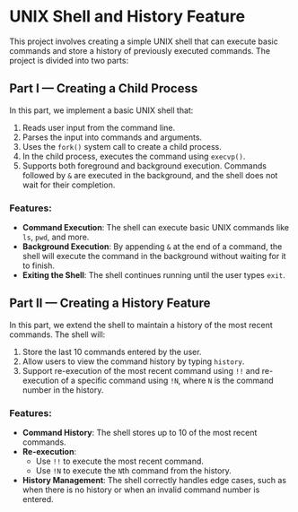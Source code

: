 # UNIX Shell and History Feature

This project involves creating a simple UNIX shell that can execute basic commands and store a history of previously executed commands. The project is divided into two parts:

## Part I — Creating a Child Process

In this part, we implement a basic UNIX shell that:
1. Reads user input from the command line.
2. Parses the input into commands and arguments.
3. Uses the `fork()` system call to create a child process.
4. In the child process, executes the command using `execvp()`.
5. Supports both foreground and background execution. Commands followed by `&` are executed in the background, and the shell does not wait for their completion.

### Features:
- **Command Execution**: The shell can execute basic UNIX commands like `ls`, `pwd`, and more.
- **Background Execution**: By appending `&` at the end of a command, the shell will execute the command in the background without waiting for it to finish.
- **Exiting the Shell**: The shell continues running until the user types `exit`.

## Part II — Creating a History Feature

In this part, we extend the shell to maintain a history of the most recent commands. The shell will:
1. Store the last 10 commands entered by the user.
2. Allow users to view the command history by typing `history`.
3. Support re-execution of the most recent command using `!!` and re-execution of a specific command using `!N`, where `N` is the command number in the history.

### Features:
- **Command History**: The shell stores up to 10 of the most recent commands.
- **Re-execution**: 
  - Use `!!` to execute the most recent command.
  - Use `!N` to execute the `N`th command from the history.
- **History Management**: The shell correctly handles edge cases, such as when there is no history or when an invalid command number is entered.
